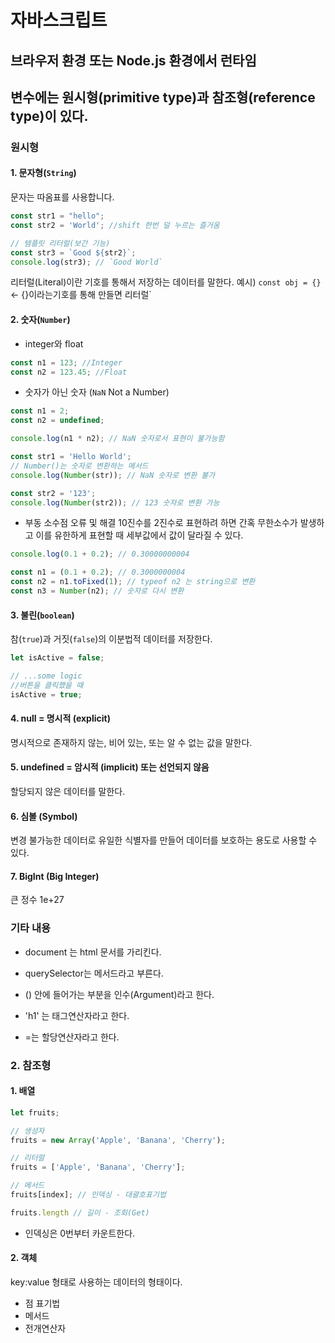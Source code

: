 # 자바스크립트
## 브라우저 환경 또는 Node.js 환경에서 런타임

## 변수에는 원시형(primitive type)과 참조형(reference type)이 있다.

### 원시형
#### 1. 문자형(`String`)
  문자는 따옴표를 사용합니다.
  ```js
  const str1 = "hello";
  const str2 = 'World'; //shift 한번 덜 누르는 즐거움
  
  // 템플릿 리터럴(보간 기능)
  const str3 = `Good ${str2}`;
  console.log(str3); // `Good World`
  ```

  리터럴(Literal)이란 기호를 통해서 저장하는 데이터를 말한다.
  예시) `const obj = {}` <- {}이라는기호를 통해 만들면 리터럴`

#### 2. 숫자(`Number`)
  - integer와 float
  ```js
  const n1 = 123; //Integer
  const n2 = 123.45; //Float
  ```

  - 숫자가 아닌 숫자 (`NaN` Not a Number)
  ```js
  const n1 = 2; 
  const n2 = undefined; 

  console.log(n1 * n2); // NaN 숫자로서 표현이 불가능함

  const str1 = 'Hello World';
  // Number()는 숫자로 변환하는 메서드
  console.log(Number(str)); // NaN 숫자로 변환 불가
  
  const str2 = '123';
  console.log(Number(str2)); // 123 숫자로 변환 가능
  ```

  - 부동 소수점 오류 및 해결
    10진수를 2진수로 표현하려 하면 간혹 무한소수가 발생하고 이를 유한하게 표현할 때 세부값에서 값이 달라질 수 있다.

  ```js
  console.log(0.1 + 0.2); // 0.30000000004 
  
  const n1 = (0.1 + 0.2); // 0.3000000004
  const n2 = n1.toFixed(1); // typeof n2 는 string으로 변환
  const n3 = Number(n2); // 숫자로 다시 변환
  ```

#### 3. 불린(`boolean`)
  참(`true`)과 거짓(`false`)의 이분법적 데이터를 저장한다. 
  ```js
  let isActive = false;

  // ...some logic
  //버튼을 클릭했을 때
  isActive = true; 
  ```

#### 4. null = 명시적 (explicit) 

  명시적으로 존재하지 않는, 비어 있는, 또는 알 수 없는 값을 말한다.

#### 5. undefined = 암시적 (implicit) 또는 선언되지 않음

  할당되지 않은 데이터를 말한다.

#### 6. 심볼 (Symbol)

  변경 불가능한 데이터로 유일한 식별자를 만들어 데이터를 보호하는 용도로 사용할 수 있다.

#### 7. BigInt (Big Integer)

  큰 정수 1e+27

### 기타 내용
- document 는 html 문서를 가리킨다.

- querySelector는 메서드라고 부른다.

- () 안에 들어가는 부분을 인수(Argument)라고 한다.

- 'h1' 는 태그연산자라고 한다.

- =는 할당연산자라고 한다.

### 2. 참조형

#### 1. 배열

```js
let fruits;

// 생성자
fruits = new Array('Apple', 'Banana', 'Cherry');

// 리터럴 
fruits = ['Apple', 'Banana', 'Cherry'];

// 메서드
fruits[index]; // 인덱싱 - 대괄호표기법

fruits.length // 길이 - 조회(Get)
```
- 인덱싱은 0번부터 카운트한다.

#### 2. 객체
key:value 형태로 사용하는 데이터의 형태이다. 

- 점 표기법
- 메서드
- 전개연산자

